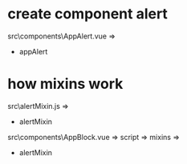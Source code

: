 # create component alert
src\components\AppAlert.vue =>
- appAlert

# how mixins work

src\alertMixin.js =>
- alertMixin

src\components\AppBlock.vue => script => mixins => 
- alertMixin